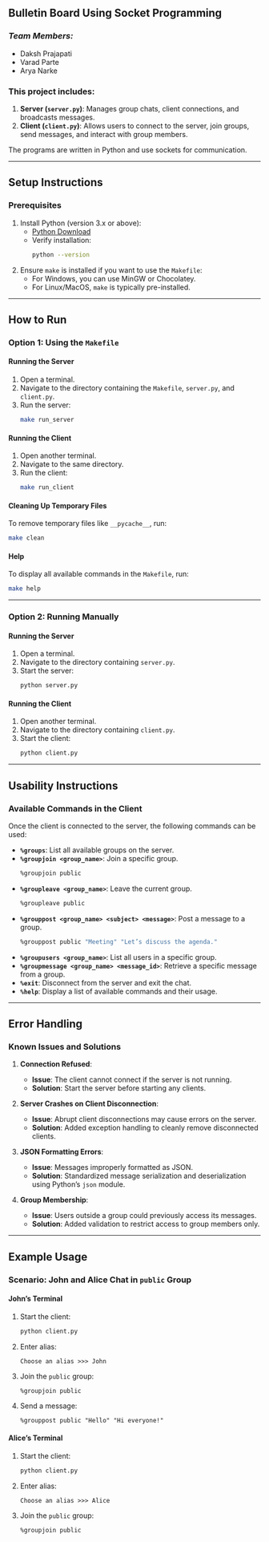 ## **Bulletin Board Using Socket Programming**
### *Team Members:*
- Daksh Prajapati
- Varad Parte
- Arya Narke


### This project includes:
1. **Server (`server.py`)**: Manages group chats, client connections, and broadcasts messages.
2. **Client (`client.py`)**: Allows users to connect to the server, join groups, send messages, and interact with group members.

The programs are written in Python and use sockets for communication.

---

## **Setup Instructions**

### **Prerequisites**
1. Install Python (version 3.x or above):
   - [Python Download](https://www.python.org/downloads/)
   - Verify installation:
     ```bash
     python --version
     ```
2. Ensure `make` is installed if you want to use the `Makefile`:
   - For Windows, you can use MinGW or Chocolatey.
   - For Linux/MacOS, `make` is typically pre-installed.

---

## **How to Run**

### **Option 1: Using the `Makefile`**

#### **Running the Server**
1. Open a terminal.
2. Navigate to the directory containing the `Makefile`, `server.py`, and `client.py`.
3. Run the server:
   ```bash
   make run_server
   ```

#### **Running the Client**
1. Open another terminal.
2. Navigate to the same directory.
3. Run the client:
   ```bash
   make run_client
   ```

#### **Cleaning Up Temporary Files**
To remove temporary files like `__pycache__`, run:
```bash
make clean
```

#### **Help**
To display all available commands in the `Makefile`, run:
```bash
make help
```

---

### **Option 2: Running Manually**

#### **Running the Server**
1. Open a terminal.
2. Navigate to the directory containing `server.py`.
3. Start the server:
   ```bash
   python server.py
   ```

#### **Running the Client**
1. Open another terminal.
2. Navigate to the directory containing `client.py`.
3. Start the client:
   ```bash
   python client.py
   ```

---

## **Usability Instructions**

### **Available Commands in the Client**
Once the client is connected to the server, the following commands can be used:
- **`%groups`**: List all available groups on the server.
- **`%groupjoin <group_name>`**: Join a specific group.
  ```bash
  %groupjoin public
  ```
- **`%groupleave <group_name>`**: Leave the current group.
  ```bash
  %groupleave public
  ```
- **`%grouppost <group_name> <subject> <message>`**: Post a message to a group.
  ```bash
  %grouppost public "Meeting" "Let’s discuss the agenda."
  ```
- **`%groupusers <group_name>`**: List all users in a specific group.
- **`%groupmessage <group_name> <message_id>`**: Retrieve a specific message from a group.
- **`%exit`**: Disconnect from the server and exit the chat.
- **`%help`**: Display a list of available commands and their usage.

---

## **Error Handling**

### **Known Issues and Solutions**
1. **Connection Refused**:
   - **Issue**: The client cannot connect if the server is not running.
   - **Solution**: Start the server before starting any clients.

2. **Server Crashes on Client Disconnection**:
   - **Issue**: Abrupt client disconnections may cause errors on the server.
   - **Solution**: Added exception handling to cleanly remove disconnected clients.

3. **JSON Formatting Errors**:
   - **Issue**: Messages improperly formatted as JSON.
   - **Solution**: Standardized message serialization and deserialization using Python’s `json` module.

4. **Group Membership**:
   - **Issue**: Users outside a group could previously access its messages.
   - **Solution**: Added validation to restrict access to group members only.

---

## **Example Usage**

### **Scenario: John and Alice Chat in `public` Group**

#### **John’s Terminal**
1. Start the client:
   ```bash
   python client.py
   ```
2. Enter alias:
   ```
   Choose an alias >>> John
   ```
3. Join the `public` group:
   ```
   %groupjoin public
   ```
4. Send a message:
   ```
   %grouppost public "Hello" "Hi everyone!"
   ```

#### **Alice’s Terminal**
1. Start the client:
   ```bash
   python client.py
   ```
2. Enter alias:
   ```
   Choose an alias >>> Alice
   ```
3. Join the `public` group:
   ```
   %groupjoin public
   ```